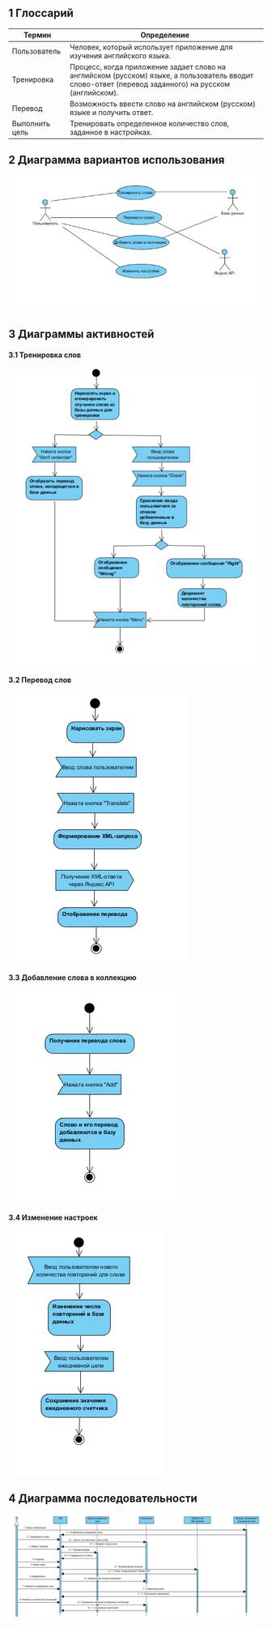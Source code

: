 ﻿## 1 Глоссарий
|Термин|  Определение|
|--|--|
| Пользователь|Человек, который использует приложение для изучения английского языка.|
 |Тренировка |Процесс, когда приложение задает слово на английском (русском) языке, а пользователь вводит слово-ответ (перевод заданного) на русском (английском).|
 | Перевод|Возможность ввести слово на английском (русском) языке и получить ответ.|
 |Выполнить цель|Тренировать определенное количество слов, заданное в настройках. |
 
## 2 Диаграмма вариантов использования
 ![alt-текст](https://github.com/IrynaSkiba/English-Time/blob/master/Documentation/UML/UseCase.PNG)
 
 ## 3 Диаграммы активностей
 #### 3.1 Тренировка слов
 ![alt-текст](https://github.com/IrynaSkiba/English-Time/blob/master/Documentation/UML/Activity/training.PNG)
 #### 3.2 Перевод слов
 ![alt-текст](https://github.com/IrynaSkiba/English-Time/blob/master/Documentation/UML/Activity/translate.PNG)
 #### 3.3 Добавление слова в коллекцию
 ![alt-текст](https://github.com/IrynaSkiba/English-Time/blob/master/Documentation/UML/Activity/add.PNG)
 #### 3.4 Изменение настроек
 ![alt-текст](https://github.com/IrynaSkiba/English-Time/blob/master/Documentation/UML/Activity/settings.PNG)
 
 ## 4 Диаграмма последовательности
![alt-текст](https://github.com/IrynaSkiba/English-Time/blob/master/Documentation/UML/sequence.PNG)
